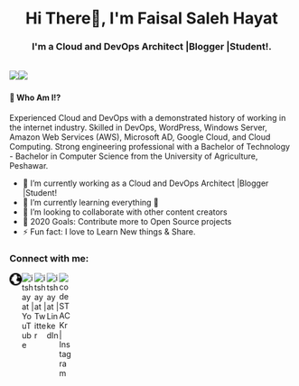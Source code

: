 <h1 align="center">Hi There👋, I'm Faisal Saleh Hayat</h1>
<h3 align="center">I'm a Cloud and DevOps Architect |Blogger |Student!.</h3> <p align="left">
  <br><img src="https://badges.pufler.dev/visits/Itshayat/Itshayat/"><img src="https://badges.pufler.dev/years/Itshayat/">
</p>

#### 🤔 Who Am I!?
Experienced Cloud and DevOps with a demonstrated history of working in the internet industry. Skilled in DevOps, WordPress, Windows Server, Amazon Web Services (AWS), Microsoft AD, Google Cloud, and Cloud Computing. Strong engineering professional with a Bachelor of Technology - Bachelor in Computer Science from the University of Agriculture, Peshawar.

- 🔭 I’m currently working as a Cloud and DevOps Architect |Blogger |Student!
- 🌱 I’m currently learning everything 🤣
- 👯 I’m looking to collaborate with other content creators
- 🥅 2020 Goals: Contribute more to Open Source projects
- ⚡ Fun fact: I love to Learn New things & Share.

### Connect with me:

[<img align="left" alt="itshayat.com" width="22px" src="https://raw.githubusercontent.com/iconic/open-iconic/master/svg/globe.svg" />][website]
[<img align="left" alt="itshayat | YouTube" width="22px" src="https://cdn.jsdelivr.net/npm/simple-icons@v3/icons/youtube.svg" />][youtube]
[<img align="left" alt="itshayat | Twitter" width="22px" src="https://cdn.jsdelivr.net/npm/simple-icons@v3/icons/twitter.svg" />][twitter]
[<img align="left" alt="itshayat | LinkedIn" width="22px" src="https://cdn.jsdelivr.net/npm/simple-icons@v3/icons/linkedin.svg" />][linkedin]
[<img align="left" alt="codeSTACKr | Instagram" width="22px" src="https://cdn.jsdelivr.net/npm/simple-icons@v3/icons/instagram.svg" />][instagram]

## <br />

[website]: https://itshayat.com
[twitter]: https://twitter.com/itshayatoffical
[youtube]: https://youtube.com/itshayat
[instagram]: https://instagram.com/itshayatoffical
[linkedin]: https://linkedin.com/in/itshayat
